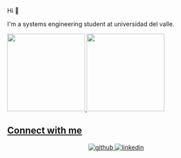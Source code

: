 Hi  👋

I'm a systems engineering student at universidad del valle.

<!--

Here are some ideas to get you started:

- 🔭 I’m currently working on ...
- 🌱 I’m currently learning ...
- 👯 I’m looking to collaborate on ...
- 🤔 I’m looking for help with ...
- 💬 Ask me about ...
- 📫 How to reach me: ...
- 😄 Pronouns: ...
- ⚡ Fun fact: ...
-->

<div>
  <a href="https://github.com/Lau36/Lau36">
  <img height="180cm" src="https://github-readme-stats.vercel.app/api?username=Lau36&show_icons=true&theme=compact"/>
  <img height="180cm" src="https://github-readme-stats.vercel.app/api/top-langs/?username=Lau36&layout=compact"/>
</div>
  
## Connect with me  
<div align="center">
<a href="https://github.com/Lau36" target="_blank">
<img src=https://img.shields.io/badge/github-%2324292e.svg?&style=for-the-badge&logo=github&logoColor=white alt=github style="margin-bottom: 5px;" />
</a>

<a href="[https://linkedin.com/in/cardel](https://www.linkedin.com/in/laura-daniela-jaimes-cardenas-35878a24a/)" target="_blank">
<img src=https://img.shields.io/badge/linkedin-%231E77B5.svg?&style=for-the-badge&logo=linkedin&logoColor=white alt=linkedin style="margin-bottom: 5px;" />
</a>
